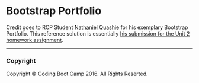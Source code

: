 # Bootstrap Portfolio

Credit goes to RCP Student [Nathaniel Quashie](http://github.com/bklynate) for his exemplary Bootstrap Portfolio. This reference solution is essentially [his submission for the Unit 2 homework assignment](https://github.com/bklynate/bootstrap-bp).

---

### Copyright

Copyright &copy; Coding Boot Camp 2016. All Rights Reserted.
